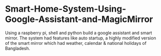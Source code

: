 # Smart-Home-System-Using-Google-Assistant-and-MagicMirror
 Using a raspberry pi, shell and python build a google assistant and smart mirror. The system had features like auto startup, a highly modified version of the smart mirror which had weather, calendar & national holidays of Bangladesh.
